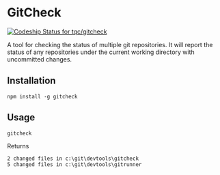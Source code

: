 # GitCheck

[ ![Codeship Status for tqc/gitcheck](https://codeship.com/projects/92499f20-1b30-0133-54ab-22e6056c3449/status?branch=master)](https://codeship.com/projects/94442)

A tool for checking the status of multiple git repositories. It will report the status of any repositories under the current working directory with uncommitted changes.

## Installation

    npm install -g gitcheck

## Usage

    gitcheck

Returns

    2 changed files in c:\git\devtools\gitcheck
    5 changed files in c:\git\devtools\gitrunner